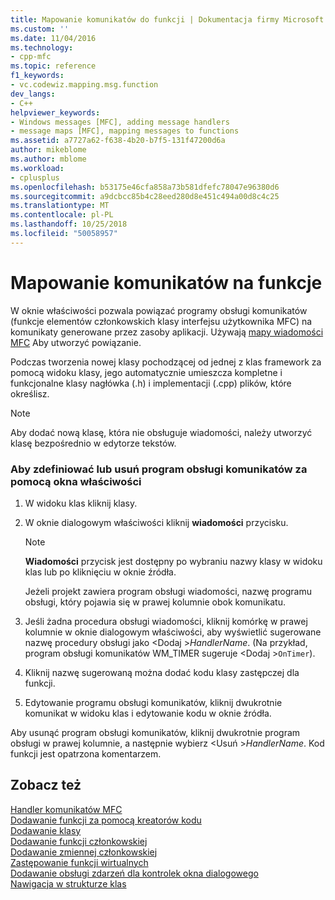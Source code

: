 ```yaml
---
title: Mapowanie komunikatów do funkcji | Dokumentacja firmy Microsoft
ms.custom: ''
ms.date: 11/04/2016
ms.technology:
- cpp-mfc
ms.topic: reference
f1_keywords:
- vc.codewiz.mapping.msg.function
dev_langs:
- C++
helpviewer_keywords:
- Windows messages [MFC], adding message handlers
- message maps [MFC], mapping messages to functions
ms.assetid: a7727a62-f638-4b20-b7f5-131f47200d6a
author: mikeblome
ms.author: mblome
ms.workload:
- cplusplus
ms.openlocfilehash: b53175e46cfa858a73b581dfefc78047e96380d6
ms.sourcegitcommit: a9dcbcc85b4c28eed280d8e451c494a00d8c4c25
ms.translationtype: MT
ms.contentlocale: pl-PL
ms.lasthandoff: 10/25/2018
ms.locfileid: "50058957"
---
```

# <a name="mapping-messages-to-functions"></a>Mapowanie komunikatów na funkcje

W oknie właściwości pozwala powiązać programy obsługi komunikatów (funkcje elementów członkowskich klasy interfejsu użytkownika MFC) na komunikaty generowane przez zasoby aplikacji. Używają [mapy wiadomości MFC](../../mfc/messages-and-commands-in-the-framework.md) Aby utworzyć powiązanie.

Podczas tworzenia nowej klasy pochodzącej od jednej z klas framework za pomocą widoku klasy, jego automatycznie umieszcza kompletne i funkcjonalne klasy nagłówka (.h) i implementacji (.cpp) plików, które określisz.

> [!NOTE]
>  Aby dodać nową klasę, która nie obsługuje wiadomości, należy utworzyć klasę bezpośrednio w edytorze tekstów.

### <a name="to-define-or-remove-a-message-handler-using-the-properties-window"></a>Aby zdefiniować lub usuń program obsługi komunikatów za pomocą okna właściwości

1. W widoku klas kliknij klasy.

1. W oknie dialogowym właściwości kliknij **wiadomości** przycisku.

    > [!NOTE]
    >  **Wiadomości** przycisk jest dostępny po wybraniu nazwy klasy w widoku klas lub po kliknięciu w oknie źródła.

   Jeżeli projekt zawiera program obsługi wiadomości, nazwę programu obsługi, który pojawia się w prawej kolumnie obok komunikatu.

1. Jeśli żadna procedura obsługi wiadomości, kliknij komórkę w prawej kolumnie w oknie dialogowym właściwości, aby wyświetlić sugerowane nazwę procedury obsługi jako \<Dodaj >*HandlerName*. (Na przykład, program obsługi komunikatów WM_TIMER sugeruje \<Dodaj >`OnTimer`).

1. Kliknij nazwę sugerowaną można dodać kodu klasy zastępczej dla funkcji.

1. Edytowanie programu obsługi komunikatów, kliknij dwukrotnie komunikat w widoku klas i edytowanie kodu w oknie źródła.

Aby usunąć program obsługi komunikatów, kliknij dwukrotnie program obsługi w prawej kolumnie, a następnie wybierz \<Usuń >*HandlerName*. Kod funkcji jest opatrzona komentarzem.

## <a name="see-also"></a>Zobacz też

[Handler komunikatów MFC](../../mfc/reference/adding-an-mfc-message-handler.md)<br/>
[Dodawanie funkcji za pomocą kreatorów kodu](../../ide/adding-functionality-with-code-wizards-cpp.md)<br/>
[Dodawanie klasy](../../ide/adding-a-class-visual-cpp.md)<br/>
[Dodawanie funkcji członkowskiej](../../ide/adding-a-member-function-visual-cpp.md)<br/>
[Dodawanie zmiennej członkowskiej](../../ide/adding-a-member-variable-visual-cpp.md)<br/>
[Zastępowanie funkcji wirtualnych](../../ide/overriding-a-virtual-function-visual-cpp.md)<br/>
[Dodawanie obsługi zdarzeń dla kontrolek okna dialogowego](../../windows/adding-event-handlers-for-dialog-box-controls.md)<br/>
[Nawigacja w strukturze klas](../../ide/navigating-the-class-structure-visual-cpp.md)
